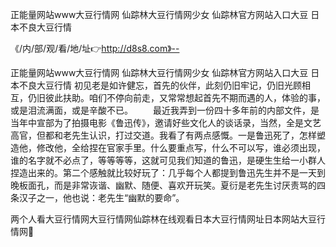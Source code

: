 正能量网站www大豆行情网
仙踪林大豆行情网少女
仙踪林官方网站入口大豆
日本不良大豆行情


《/内/部/观/看/地/址👉http://d8s8.com》--

正能量网站www大豆行情网
仙踪林大豆行情网少女
仙踪林官方网站入口大豆
日本不良大豆行情
	初见老是如许健忘，首先的伙伴，此刻仍旧牢记，仍旧光顾相互，仍旧彼此扶助。咱们不停向前走，又常常想起首先不期而遇的人，体验的事，或是泪流满面，或是辛酸不已。
　　最近我弄到一份四十多年前的内部文件，是当年中宣部为了拍摄电影《鲁迅传》，邀请好些文化人的谈话录，当然，全是文艺高官，但都和老先生认识，打过交道。我看了有两点感慨。一是鲁迅死了，怎样塑造他，修改他，全给捏在官家手里。什么要重点写，什么不可以写，谁必须出现，谁的名字就不必点了，等等等等，这就可见我们知道的鲁迅，是硬生生给一小群人捏造出来的。第二个感触就比较好玩了：几乎每个人都提到鲁迅先生并不是一天到晚板面孔，而是非常诙谐、幽默、随便、喜欢开玩笑。夏衍是老先生讨厌责骂的四条汉子之一，他也说：老先生“幽默的要命”。





两个人看大豆行情网大豆行情网仙踪林在线观看日本大豆行情网址日本网站大豆行情网
